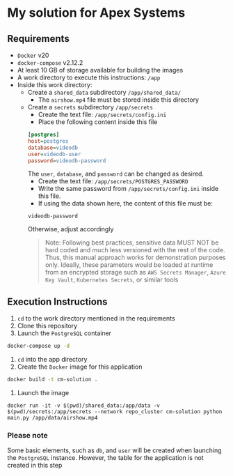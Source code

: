 # My solution for Apex Systems

## Requirements
- `Docker` v20
- `docker-compose` v2.12.2
- At least 10 GB of storage available for building the images
- A work directory to execute this instructions: `/app`
- Inside this work directory:
  - Create a `shared_data` subdirectory `/app/shared_data/`
    - The `airshow.mp4` file must be stored inside this directory
  - Create a `secrets` subdirectory `/app/secrets`
    - Create the text file: `/app/secrets/config.ini`
    - Place the following content inside this file
    ```ini
    [postgres]
    host=postgres
    database=videodb
    user=videodb-user
    password=videodb-password
    ```
    The `user`, `database`, and `password` can be changed as desired.  
    - Create the text file: `/app/secrets/POSTGRES_PASSWORD`
    - Write the same password from `/app/secrets/config.ini` inside this file.
    - If using the data shown here, the content of this file must be:
    ```
    videodb-password
    ```
    Otherwise, adjust accordingly
    >Note: Following best practices, sensitive data MUST NOT be hard coded and much less 
    versioned with the rest of the code. Thus, this manual approach works for demonstration
    purposes only. Ideally, these parameters would be loaded at runtime from an encrypted 
    storage such as `AWS Secrets Manager`, `Azure Key Vault`, `Kubernetes Secrets`, or similar tools


## Execution Instructions
1. `cd` to the work directory mentioned in the requirements
1. Clone this repository
1. Launch the `PostgreSQL` container
  ```bash
  docker-compose up -d
  ```
1. `cd` into the app directory
1. Create the `Docker` image for this application
``` bash
docker build -t cm-solution .
``` 
1. Launch the image
```
docker run -it -v $(pwd)/shared_data:/app/data -v $(pwd)/secrets:/app/secrets --network repo_cluster cm-solution python main.py /app/data/airshow.mp4
```

### Please note

Some basic elements, such as `db`, and `user` will be created when launching
the `PostgreSQL` instance. However, the table for the application is not created
in this step
